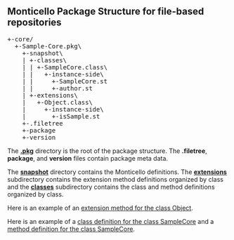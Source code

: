 ## Monticello Package Structure for file-based repositories

<pre>
+-core/
  +-Sample-Core.pkg\
    +-snapshot\
    | +-classes\
    | | +-SampleCore.class\
    | |   +-instance-side\
    | |     +-SampleCore.st
    | |     +-author.st
    | +-extensions\
    |   +-Object.class\
    |     +-instance-side\
    |       +-isSample.st
    +-.filetree
    +-package
    +-version
</pre>
  
The [**.pkg**](/dalehenrich/sample/core/Sample-Core.pkg) directory is the root of the package structure. 
The **.filetree**, **package**, and **version** files contain package meta data.

The [**snapshot**](Sample-Core.pkg/snapshot) directory contains the Monticello definitions. 
The [**extensions**](Sample-Core.pkg/snapshot/extensions) 
subdirectory contains the extension method definitions organized by class
and the [**classes**](Sample-Core.pkg/snapshot/classes) subdirectory contains the class and method definitions organized by class.

Here is an example of an [extension method for the class Object](Sample-Core.pkg/snapshot/extensions/Object.class/instance-side/isSample.st).

Here is an example of a [class definition for the class SampleCore](Sample-Core.pkg/snapshot/classes/SampleCore.class/instance-side/SampleCore.st) 
and a [method
definition for the class SampleCore](Sample-Core.pkg/snapshot/classes/SampleCore.class/instance-side/authorName.st).
